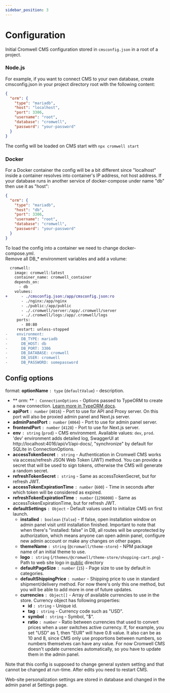 ```yaml
---
sidebar_position: 3
---
```


# Configuration

Initial Cromwell CMS configuration stored in `cmsconfig.json` in a root of a project. 

### Node.js

For example, if you want to connect CMS to your own database, create cmsconfig.json in your project directory root with the following content: 

```json title="cmsconfig.json"
{
  "orm": {
    "type": "mariadb",
    "host": "localhost",
    "port": 3306,
    "username": "root",
    "database": "cromwell",
    "password": "your-password"
  }
}
```

The config will be loaded on CMS start with `npx cromwell start`  

### Docker

For a Docker container the config will be a bit different since "localhost" inside a container resolves into container's IP address, not host address. If your database runs in another service of docker-compose under name "db" then use it as "host":  

```json title="cmsconfig.json"
{
  "orm": {
    "type": "mariadb",
    "host": "db",
    "port": 3306,
    "username": "root",
    "database": "cromwell",
    "password": "your-password"
  }
}
```

To load the config into a container we need to change docker-compose.yml.  
Remove all DB_* environment variables and add a volume:

```diff title="diff:docker-compose.yml"
  cromwell:
    image: cromwell:latest
    container_name: cromwell_container
    depends_on:
      - db
    volumes:
+      - ./cmsconfig.json:/app/cmsconfig.json:ro
       - ./nginx:/app/nginx
       - ./public:/app/public
       - ./.cromwell/server:/app/.cromwell/server
       - ./.cromwell/logs:/app/.cromwell/logs
     ports:
       - 80:80
     restart: unless-stopped
-    environment:
-      DB_TYPE: mariadb
-      DB_HOST: db
-      DB_PORT: 3306
-      DB_DATABASE: cromwell
-      DB_USER: cromwell
-      DB_PASSWORD: somepassword
```


## Config options
format: **optionName** `: type` (`defaultValue`) - description.

- ** orm: ** `: ConnectionOptions` - Options passed to TypeORM to create a new connection. [Learn more in TypeORM docs](https://typeorm.io/#/connection-options).
- **apiPort** `: number`  (`4016`)  - Port to use for API and Proxy server. On this port will also be proxied admin panel and Next.js server.
- **adminPanelPort** `: number` (`4064`) - Port to use for admin panel server.
- **frontendPort** `: number` (`4128`) - Port to use for Next.js server.
- **env** `: string` (`prod`) - CMS environment. Available values: `dev`, `prod`.  
'dev' environment adds detailed log, SwaggerUI at http://localhost:4016/api/v1/api-docs/, "synchronize" by default for SQLite in ConnectionOptions.
- **accessTokenSecret** `: string` - Authentication in Cromwell CMS works via access/refresh JSON Web Token (JWT) method. You can provide a secret that will be used to sign tokens, otherwise the CMS will generate a random secret.
- **refreshTokenSecret** `: string` - Same as accessTokenSecret, but for refresh JWT.
- **accessTokenExpirationTime** `: number` (`600`) - Time in seconds after which token will be considered as expired.
- **refreshTokenExpirationTime** `: number` (`1296000`) - Same as accessTokenExpirationTime, but for refresh JWT.
- **defaultSettings** `: Object` - Default values used to initialize CMS on first launch.
    - **installed** `: boolean` (`false`) - If false, open installation window on admin panel visit until installation finished. Important to note that when there's "installed: false" in DB, all routes will be unprotected by authorization, which means anyone can open admin panel, configure new admin account or make any changes on other pages.
    - **themeName** `: string` (`@cromwell/theme-store`) - NPM package name of an initial theme to use.
    - **logo** `: string` (`/themes/@cromwell/theme-store/shopping-cart.png`) - Path to web site logo in [public](/docs/overview/installation#working-directories) directory
    - **defaultPageSize** `: number` (`15`) - Page size to use by default in categories.
    - **defaultShippingPrice** `: number` - Shipping price to use in standard shipment/delivery method. For now there's only this one method, but you will be able to add more in one of future updates. 
    - **currencies** `: Object[]` - Array of available currencies to use in the store. Currency object has following properties:
        - **id** `: string` - Unique id.
        - **tag** `: string` - Currency code such as "USD".
        - **symbol** `: string` - Symbol, "$".
        - **ratio** `: number` - Ratio between currencies that used to convert prices when a user switches active currency. If, for example, you set "USD" as 1, then "EUR" will have 0.8 value. It also can be as 10 and 8, since CMS only use proportions between numbers, so numbers themselves can have any value. 
        For now Cromwell CMS doesn't update currencies automatically, so you have to update them in the admin panel.


Note that this config is supposed to change general system setting and that cannot be changed at run-time. After edits you need to restart CMS.  

Web-site personalization settings are stored in database and changed in the admin panel at Settings page.

